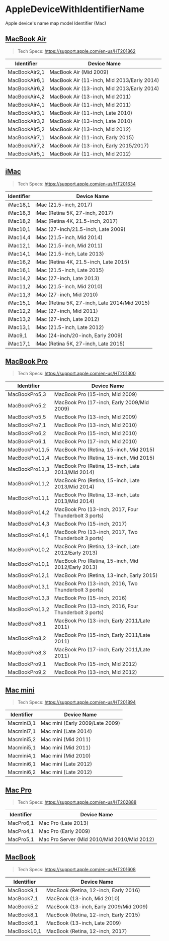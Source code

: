 # AppleDeviceWithIdentifierName
Apple device's name map model Identifier (Mac)


## [MacBook Air](json/MacBook_Air.json)

> Tech Specs: https://support.apple.com/en-us/HT201862

| Identifier | Device Name | 
| ---------- | ----------- |
| MacBookAir2,1 | MacBook Air (Mid 2009)  |
| MacBookAir6,1 | MacBook Air (11-inch, Mid 2013/Early 2014)  |
| MacBookAir6,2 | MacBook Air (13-inch, Mid 2013/Early 2014)  |
| MacBookAir4,2 | MacBook Air (13-inch, Mid 2011)  |
| MacBookAir4,1 | MacBook Air (11-inch, Mid 2011)  |
| MacBookAir3,1 | MacBook Air (11-inch, Late 2010)  |
| MacBookAir3,2 | MacBook Air (13-inch, Late 2010)  |
| MacBookAir5,2 | MacBook Air (13-inch, Mid 2012)  |
| MacBookAir7,1 | MacBook Air (11-inch, Early 2015)  |
| MacBookAir7,2 | MacBook Air (13-inch, Early 2015/2017)  |
| MacBookAir5,1 | MacBook Air (11-inch, Mid 2012)  |


## [iMac](json/iMac.json)

> Tech Specs: https://support.apple.com/en-us/HT201634

| Identifier | Device Name | 
| ---------- | ----------- |
| iMac18,1 | iMac (21.5-inch, 2017)  |
| iMac18,3 | iMac (Retina 5K, 27-inch, 2017)  |
| iMac18,2 | iMac (Retina 4K, 21.5-inch, 2017)  |
| iMac10,1 | iMac (27-inch/21.5-inch, Late 2009)  |
| iMac14,4 | iMac (21.5-inch, Mid 2014)  |
| iMac12,1 | iMac (21.5-inch, Mid 2011)  |
| iMac14,1 | iMac (21.5-inch, Late 2013)  |
| iMac16,2 | iMac (Retina 4K, 21.5-inch, Late 2015)  |
| iMac16,1 | iMac (21.5-inch, Late 2015)  |
| iMac14,2 | iMac (27-inch, Late 2013)  |
| iMac11,2 | iMac (21.5-inch, Mid 2010)  |
| iMac11,3 | iMac (27-inch, Mid 2010)  |
| iMac15,1 | iMac (Retina 5K, 27-inch, Late 2014/Mid 2015)  |
| iMac12,2 | iMac (27-inch, Mid 2011)  |
| iMac13,2 | iMac (27-inch, Late 2012)  |
| iMac13,1 | iMac (21.5-inch, Late 2012)  |
| iMac9,1 | iMac (24-inch/20-inch, Early 2009)  |
| iMac17,1 | iMac (Retina 5K, 27-inch, Late 2015)  |


## [MacBook Pro](json/MacBook_Pro.json)

> Tech Specs: https://support.apple.com/en-us/HT201300

| Identifier | Device Name | 
| ---------- | ----------- |
| MacBookPro5,3 | MacBook Pro (15-inch, Mid 2009)  |
| MacBookPro5,2 | MacBook Pro (17-inch, Early 2009/Mid 2009)  |
| MacBookPro5,5 | MacBook Pro (13-inch, Mid 2009)  |
| MacBookPro7,1 | MacBook Pro (13-inch, Mid 2010)  |
| MacBookPro6,2 | MacBook Pro (15-inch, Mid 2010)  |
| MacBookPro6,1 | MacBook Pro (17-inch, Mid 2010)  |
| MacBookPro11,5 | MacBook Pro (Retina, 15-inch, Mid 2015)  |
| MacBookPro11,4 | MacBook Pro (Retina, 15-inch, Mid 2015)  |
| MacBookPro11,3 | MacBook Pro (Retina, 15-inch, Late 2013/Mid 2014)  |
| MacBookPro11,2 | MacBook Pro (Retina, 15-inch, Late 2013/Mid 2014)  |
| MacBookPro11,1 | MacBook Pro (Retina, 13-inch, Late 2013/Mid 2014)  |
| MacBookPro14,2 | MacBook Pro (13-inch, 2017, Four Thunderbolt 3 ports)  |
| MacBookPro14,3 | MacBook Pro (15-inch, 2017)  |
| MacBookPro14,1 | MacBook Pro (13-inch, 2017, Two Thunderbolt 3 ports)  |
| MacBookPro10,2 | MacBook Pro (Retina, 13-inch, Late 2012/Early 2013)  |
| MacBookPro10,1 | MacBook Pro (Retina, 15-inch, Mid 2012/Early 2013)  |
| MacBookPro12,1 | MacBook Pro (Retina, 13-inch, Early 2015)  |
| MacBookPro13,1 | MacBook Pro (13-inch, 2016, Two Thunderbolt 3 ports)  |
| MacBookPro13,3 | MacBook Pro (15-inch, 2016)  |
| MacBookPro13,2 | MacBook Pro (13-inch, 2016, Four Thunderbolt 3 ports)  |
| MacBookPro8,1 | MacBook Pro (13-inch, Early 2011/Late 2011)  |
| MacBookPro8,2 | MacBook Pro (15-inch, Early 2011/Late 2011)  |
| MacBookPro8,3 | MacBook Pro (17-inch, Early 2011/Late 2011)  |
| MacBookPro9,1 | MacBook Pro (15-inch, Mid 2012)  |
| MacBookPro9,2 | MacBook Pro (13-inch, Mid 2012)  |


## [Mac mini](json/Mac_mini.json)

> Tech Specs: https://support.apple.com/en-us/HT201894

| Identifier | Device Name | 
| ---------- | ----------- |
| Macmini3,1 | Mac mini (Early 2009/Late 2009)  |
| Macmini7,1 | Mac mini (Late 2014)  |
| Macmini5,2 | Mac mini (Mid 2011)  |
| Macmini5,1 | Mac mini (Mid 2011)  |
| Macmini4,1 | Mac mini (Mid 2010)  |
| Macmini6,1 | Mac mini (Late 2012)  |
| Macmini6,2 | Mac mini (Late 2012)  |


## [Mac Pro](json/Mac_Pro.json)

> Tech Specs: https://support.apple.com/en-us/HT202888

| Identifier | Device Name | 
| ---------- | ----------- |
| MacPro6,1 | Mac Pro (Late 2013)  |
| MacPro4,1 | Mac Pro (Early 2009)  |
| MacPro5,1 | Mac Pro Server (Mid 2010/Mid 2010/Mid 2012)  |


## [MacBook](json/MacBook.json)

> Tech Specs: https://support.apple.com/en-us/HT201608

| Identifier | Device Name | 
| ---------- | ----------- |
| MacBook9,1 | MacBook (Retina, 12-inch, Early 2016)  |
| MacBook7,1 | MacBook (13-inch, Mid 2010)  |
| MacBook5,2 | MacBook (13-inch, Early 2009/Mid 2009)  |
| MacBook8,1 | MacBook (Retina, 12-inch, Early 2015)  |
| MacBook6,1 | MacBook (13-inch, Late 2009)  |
| MacBook10,1 | MacBook (Retina, 12-inch, 2017)  |

